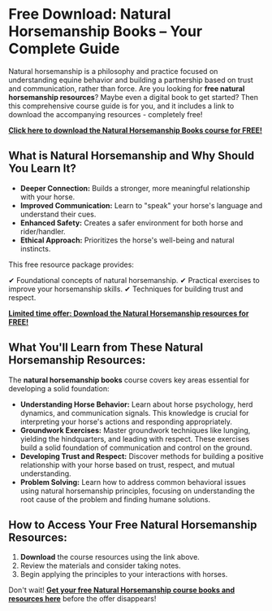 # Free Download: Natural Horsemanship Books – Your Complete Guide

Natural horsemanship is a philosophy and practice focused on understanding equine behavior and building a partnership based on trust and communication, rather than force. Are you looking for **free natural horsemanship resources**? Maybe even a digital book to get started? Then this comprehensive course guide is for you, and it includes a link to download the accompanying resources - completely free!

[**Click here to download the Natural Horsemanship Books course for FREE!**](https://udemywork.com/natural-horsemanship-books)

## What is Natural Horsemanship and Why Should You Learn It?

*   **Deeper Connection:** Builds a stronger, more meaningful relationship with your horse.
*   **Improved Communication:** Learn to "speak" your horse's language and understand their cues.
*   **Enhanced Safety:** Creates a safer environment for both horse and rider/handler.
*   **Ethical Approach:** Prioritizes the horse's well-being and natural instincts.

This free resource package provides:

✔ Foundational concepts of natural horsemanship.
✔ Practical exercises to improve your horsemanship skills.
✔ Techniques for building trust and respect.

[**Limited time offer: Download the Natural Horsemanship resources for FREE!**](https://udemywork.com/natural-horsemanship-books)

## What You'll Learn from These Natural Horsemanship Resources:

The **natural horsemanship books** course covers key areas essential for developing a solid foundation:

*   **Understanding Horse Behavior:** Learn about horse psychology, herd dynamics, and communication signals. This knowledge is crucial for interpreting your horse's actions and responding appropriately.
*   **Groundwork Exercises:** Master groundwork techniques like lunging, yielding the hindquarters, and leading with respect. These exercises build a solid foundation of communication and control on the ground.
*   **Developing Trust and Respect:** Discover methods for building a positive relationship with your horse based on trust, respect, and mutual understanding.
*   **Problem Solving:** Learn how to address common behavioral issues using natural horsemanship principles, focusing on understanding the root cause of the problem and finding humane solutions.

## How to Access Your Free Natural Horsemanship Resources:

1.  **Download** the course resources using the link above.
2.  Review the materials and consider taking notes.
3.  Begin applying the principles to your interactions with horses.

Don't wait! **[Get your free Natural Horsemanship course books and resources here](https://udemywork.com/natural-horsemanship-books)** before the offer disappears!
